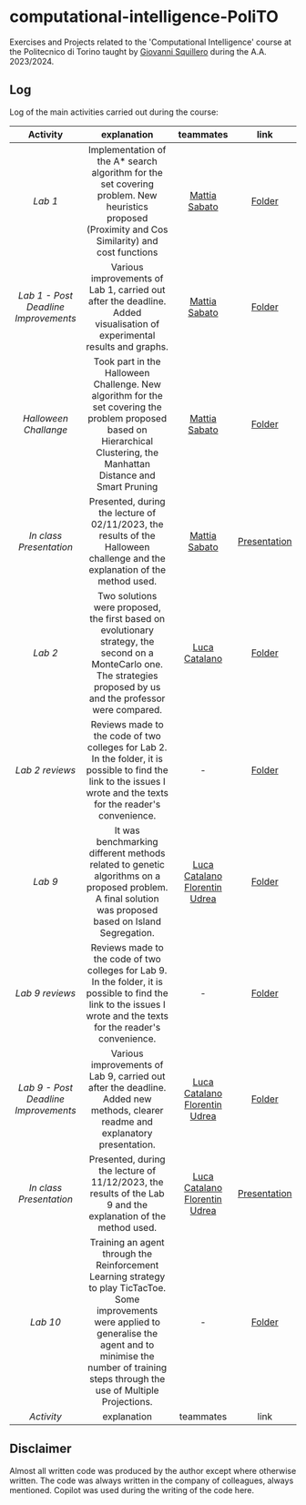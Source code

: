 # computational-intelligence-PoliTO
Exercises and Projects related to the 'Computational Intelligence' course at the Politecnico di Torino taught by [Giovanni Squillero](https://github.com/squillero) during the A.A. 2023/2024.

## Log
Log of the main activities carried out during the course: 

|               **Activity**              |                                                                            **explanation**                                                                            |              **teammates**              |                                                                       **link**                                                                       |
|:--------------------------------------------:|:--------------------------------------------------------------------------------------------------------------------------------------------------------------------------:|:--------------------------------------------:|:---------------------------------------------------------------------------------------------------------------------------------------------------------:|
|                *Lab 1*                |             Implementation of the A* search  algorithm for the set covering problem. New heuristics proposed (Proximity and Cos Similarity) and cost functions             | [Mattia Sabato](https://github.com/Mattizza) |                    [Folder](https://github.com/ClaudioSavelli/computational-intelligence-PoliTO/tree/main/Laboratory%20Activities/Lab1)                   |
| *Lab 1 - Post  Deadline Improvements* |                           Various improvements of Lab 1, carried out after the deadline.  Added visualisation of experimental results and graphs.                          | [Mattia Sabato](https://github.com/Mattizza) | [Folder](https://github.com/ClaudioSavelli/computational-intelligence-PoliTO/tree/main/Laboratory%20Activities/Lab1%20-%20post%20deadline%20improvements) |
|         *Halloween Challange*         | Took part in the Halloween Challenge. New  algorithm for the set covering the problem proposed based on Hierarchical Clustering,  the Manhattan Distance and Smart Pruning | [Mattia Sabato](https://github.com/Mattizza) |             [Folder]( https://github.com/ClaudioSavelli/computational-intelligence-PoliTO/tree/main/Other%20Activities/Halloween%20Challange)             |
|        *In class Presentation*        |                       Presented, during the lecture of 02/11/2023,  the results of the Halloween challenge and  the explanation of the method used.                        | [Mattia Sabato](https://github.com/Mattizza) |              [Presentation](https://github.com/ClaudioSavelli/computational-intelligence-PoliTO/tree/main/Other%20Activities/Halloween%20Challange)             |
|               *Lab 2*              |                                                                                 Two solutions were proposed, the first based on evolutionary strategy, the second on a MonteCarlo one. The strategies proposed by us and the professor were compared.                                                                                |                   [Luca Catalano](https://github.com/LucaCatalano13)                  |                                                                            [Folder](https://github.com/ClaudioSavelli/computational-intelligence-PoliTO/tree/main/Laboratory%20Activities/Lab2)                                                                           |
|               *Lab 2 reviews*              |                                                                                 Reviews made to the code of two colleges for Lab 2. In the folder, it is possible to find the link to the issues I wrote and the texts for the reader's convenience.                                                                                |                   -                  |                                                                            [Folder](https://github.com/ClaudioSavelli/computational-intelligence-PoliTO/tree/main/Other%20Activities/Reviews/Lab2%20reviews)                                                                               |
|               *Lab 9*              |                                                                                 It was benchmarking different methods related to genetic algorithms on a proposed problem. A final solution was proposed based on Island Segregation.                                                                                |                   [Luca Catalano](https://github.com/LucaCatalano13) [Florentin Udrea](https://github.com/florentin1304)                  |                                                                            [Folder](https://github.com/ClaudioSavelli/computational-intelligence-PoliTO/tree/main/Laboratory%20Activities/Lab9)  
|               *Lab 9 reviews*              |                                                                                 Reviews made to the code of two colleges for Lab 9. In the folder, it is possible to find the link to the issues I wrote and the texts for the reader's convenience.                                                                                |                   -                  |                                                                            [Folder](https://github.com/ClaudioSavelli/computational-intelligence-PoliTO/tree/main/Other%20Activities/Reviews/Lab9%20reviews)          
| *Lab 9 - Post  Deadline Improvements* |                           Various improvements of Lab 9, carried out after the deadline.  Added new methods, clearer readme and explanatory presentation.                          | [Luca Catalano](https://github.com/LucaCatalano13) [Florentin Udrea](https://github.com/florentin1304) | [Folder](https://github.com/ClaudioSavelli/computational-intelligence-PoliTO/tree/main/Laboratory%20Activities/Lab9%20-%20post%20deadline%20improvements) |      
|        *In class Presentation*        |                       Presented, during the lecture of 11/12/2023,  the results of the Lab 9 and  the explanation of the method used.                        | [Luca Catalano](https://github.com/LucaCatalano13) [Florentin Udrea](https://github.com/florentin1304) |              [Presentation](https://github.com/ClaudioSavelli/computational-intelligence-PoliTO/tree/main/Laboratory%20Activities/Lab9%20-%20post%20deadline%20improvements/Presentation)             |                                                
*Lab 10*              |                                                                                 Training an agent through the Reinforcement Learning strategy to play TicTacToe. Some improvements were applied to generalise the agent and to minimise the number of training steps through the use of Multiple Projections.                                                                                |                   -                  |                                                                            [Folder](https://github.com/ClaudioSavelli/computational-intelligence-PoliTO/tree/main/Laboratory%20Activities/Lab10) 
*Activity*              |                                                                                 explanation                                                                                |                   teammates                  |                                                                            link 

## Disclaimer 

Almost all written code was produced by the author except where otherwise written. The code was always written in the company of colleagues, always mentioned. Copilot was used during the writing of the code here. 